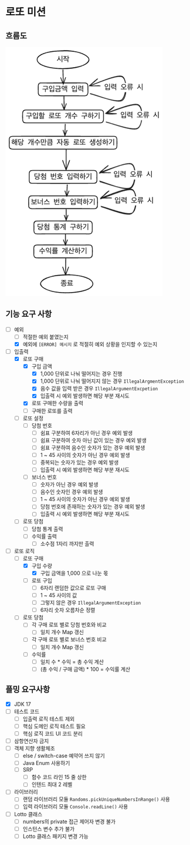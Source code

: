 # 로또 미션

## 흐름도

![로또_흐름도.png](%EB%A1%9C%EB%98%90_%ED%9D%90%EB%A6%84%EB%8F%84.png)

## 기능 요구 사항

- [ ] 예외
    - [ ] 적절한 예외 붙였는지
    - [x] 예외에 `[ERROR] 메시지` 로 적절히 예외 상황을 인지할 수 있는지

- [ ] 입출력
    - [x] 로또 구매
        - [x] 구입 금액
            - [x] 1,000 단위로 나눠 떨어지는 경우 진행
            - [x] 1,000 단위로 나눠 떨어지지 않는 경우 `IllegalArgmentException`
            - [x] 음수 값을 입력 받은 경우 `IllegalArgumentExcpetion`
            - [x] 입출력 시 예외 발생하면 해당 부분 재시도
        - [x] 로또 구매한 수량을 출력
        - [ ] 구매한 로또를 출력

    - [ ] 로또 설정
        - [ ] 당첨 번호
            - [ ] 쉼표 구분하여 6자리가 아닌 경우 예외 발생
            - [ ] 쉽표 구분하여 숫자 아닌 값이 있는 경우 예외 발생
            - [ ] 쉼표 구분하여 음수인 숫자가 있는 경우 예외 발생
            - [ ] 1 ~ 45 사이의 숫자가 아닌 경우 예외 발생
            - [ ] 중복되는 숫자가 있는 경우 예외 발생
            - [ ] 입출력 시 예외 발생하면 해당 부분 재시도
        - [ ] 보너스 번호
            - [ ] 숫자가 아닌 경우 예외 발생
            - [ ] 음수인 숫자인 경우 예외 발생
            - [ ] 1 ~ 45 사이의 숫자가 아닌 경우 예외 발생
            - [ ] 당첨 번호에 존재하는 숫자가 있는 경우 예외 발생
            - [ ] 입출력 시 예외 발생하면 해당 부분 재시도

    - [ ] 로또 당첨
        - [ ] 당첨 통계 출력
        - [ ] 수익률 출력
            - [ ] 소수점 1자리 까지만 출력

- [ ] 로또 로직
    - [ ] 로또 구매
        - [x] 구입 수량
            - [x] 구입 금액을 1,000 으로 나눈 몫
        - [ ] 로또 구입
            - [ ] 6자리 랜덤한 값으로 로또 구매
            - [ ] 1 ~ 45 사이의 값
            - [ ] 그렇지 않은 경우 `IllegalArgumentException`
            - [ ] 6자리 숫자 오름차순 정렬

    - [ ] 로또 당첨
        - [ ] 각 구매 로또 별로 당첨 번호와 비교
            - [ ] 일치 개수 Map 갱신
        - [ ] 각 구매 로또 별로 보너스 번호 비교
            - [ ] 일치 개수 Map 갱신
        - [ ] 수익률
            - [ ] 일치 수 * 수익 = 총 수익 계산
            - [ ] (총 수익 / 구매 금액) * 100 = 수익률 계산

## 플밍 요구사항

- [x] JDK 17
- [ ] 테스트 코드
    - [ ] 입출력 로직 테스트 제외
    - [ ] 핵심 도메인 로직 테스트 필요
    - [ ] 핵심 로직 코드 UI 코드 분리
- [ ] 삼항연산자 금지
- [ ] 객체 지향 생활체조
    - [ ] else / switch-case 예약어 쓰지 않기
    - [ ] Java Enum 사용하기
    - [ ] SRP
        - [ ] 함수 코드 라인 15 줄 상한
        - [ ] 인텐드 최대 2 레벨
- [ ] 라이브러리
    - [ ] 랜덤 라이브러리 모듈 `Randoms.pickUniqueNumbersInRange()` 사용
    - [ ] 입력 라이브러리 모듈 `Console.readLine()` 사용
- [ ] Lotto 클래스
    - [ ] numbers의 private 접근 제어자 변경 불가
    - [ ] 인스턴스 변수 추가 불가
    - [ ] Lotto 클래스 패키지 변경 가능